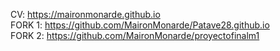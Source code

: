 CV: https://maironmonarde.github.io
<br>
FORK 1: https://github.com/MaironMonarde/Patave28.github.io
<br>
FORK 2: https://github.com/MaironMonarde/proyectofinalm1
